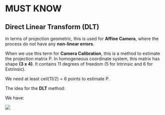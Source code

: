 # MUST KNOW 

## Direct Linear Transform (DLT)
In terms of projection geometric, this is used for **Affine Camera**, where the process do not have any **non-linear errors**.

When we use this term for **Camera Calibration**, this is a method to estimate the projection matrix P. In homogeneous 
coordinate system, this matrix has shape **(3 x 4)**. It contains 11 degrees of freedom (5 for Intrinsic and 6 for Extrinsic).

We need at least ceil(11/2) = 6 points to estimate P. 

The idea for the **DLT** method: 

We have: 

![](https://latex.codecogs.com/svg.image?x_i&space;=&space;P&space;X_i&space;=&space;\begin{bmatrix}p_{11}&space;&&space;p_{12}&space;&p_{13}&space;&space;&&space;p_{14}&space;\\p_{21}&space;&&space;p_{22}&space;&&space;p_{23}&space;&&space;p_{24}&space;\\p_{31}&space;&&space;p_{32}&space;&&space;p_{33}&space;&&space;p_{34}&space;\\\end{bmatrix}&space;X_{i})





